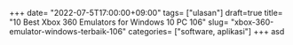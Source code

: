 +++
date= "2022-07-5T17:00:00+09:00"
tags= ["ulasan"]
draft=true
title= "10 Best Xbox 360 Emulators for Windows 10 PC        106"
slug= "xbox-360-emulator-windows-terbaik-106"
categories= ["software, aplikasi"]
+++
asd
